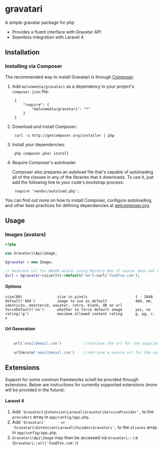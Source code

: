 gravatari
=========

A simple gravatar package for php

*   Provides a fluent interface with Gravatar API
*   Seamless integration with Laravel 4

Installation
------------

### Installing via Composer

The recommended way to install Gravatari is through [Composer](http://getcomposer.org).

1. Add ``malonmedia/gravatari`` as a dependency in your project's ``composer.json`` file:

        {
            "require": {
                "malonmedia/gravatari": "*"
            }
        }

2. Download and install Composer:

        curl -s http://getcomposer.org/installer | php

3. Install your dependencies:

        php composer.phar install

4. Require Composer's autoloader

    Composer also prepares an autoload file that's capable of autoloading all of the classes in any of the libraries that it downloads. To use it, just add the following line to your code's bootstrap process:

        require 'vendor/autoload.php';

You can find out more on how to install Composer, configure autoloading, and other best-practices for defining dependencies at [getcomposer.org](http://getcomposer.org).

## Usage
### Images (avatars)

```php
<?php

use Gravatari\Api\Image;

$gravatar = new Image;

// Generate url for 80x80 avatar using Mystery Man if avatar does not exist
$url = $gravatar->size(80)->default('mm')->url('foo@foo.com');
```
#### Options
    size(80)                size in pixels                      1 - 2048
    default('404')          image to use as default             404, mm, identicon, monsterid, wavatar, retro, blank, OR an url
    forceDefault('no')      whether to force default image      yes, no
    rating('g')             maximum allowed content rating      g, pg, r, x
    
#### Url Generation
```php

    url('email@email.com')          //retrieve the url for the supplied email's gravatar
    
    urlSecure('email@email.com')    //retrieve a secure url for the supplied email's gravatar
```

## Extensions

Support for some common frameworks is/will be provided through extensions.  Below are instructions for currently supported extensions (more will be provided in the future):

#### Laravel 4
1. Add ``'Gravatari\Extension\Laravel\GravatariServiceProvider',`` to the ``providers`` array in ``app/config/app.php``.
2. Add ``'Gravatari'       => 'Gravatari\Extension\Laravel\Facades\Gravatari',`` to the ``aliases`` array in ``app/config/app.php``.
3. ``Gravatari\Api\Image`` may then be accessed via ``Gravatari::`` i.e (``Gravatari::url('foo@foo.com')``)

